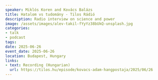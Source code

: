 ```yaml
---
speaker: Miklós Koren and Kovács Balázs
title: Hatalom vs tudomány - Tilos Rádió
description: Radio interview on science and power
image: /assets/images/alev-takil-fYyYz38bUkQ-unsplash.jpg
categories:
- talk
- podcast
tags:
date: 2025-06-26
event_date: 2025-06-26
location: Budapest, Hungary
links: 
- text: Recording (Hungarian)
  url: https://tilos.hu/episode/kovacs-adam-hangpostaja/2025/06/26
---
```

